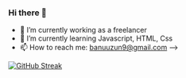 ### Hi there 👋


- 🔭 I’m currently working as a freelancer
- 🌱 I’m currently learning Javascript, HTML, Css
- 📫 How to reach me: banuuzun9@gmail.com
-->


[![GitHub Streak](https://streak-stats.demolab.com?user=banugungor)](https://git.io/streak-stats)
<!--
**Banugungor/Banugungor** is a :sparkles: _special_ :sparkles: repository because its `README.md` (this file) appears on your GitHub profile.
[![GitHub Streak](https://streak-stats.demolab.com/?user=banugungor)](https://git.io/streak-stats)
Here are some ideas to get you started:
![](https://komarev.com/ghpvc/?banugungor=your-github-banugungor)

----------------
[![Top Langs](https://github-readme-stats.vercel.app/api/top-langs/?username=banugungor)](https://github.com/banugungor/github-readme-stats)
